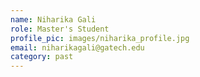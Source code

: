 ```yaml
---
name: Niharika Gali
role: Master's Student
profile_pic: images/niharika_profile.jpg
email: niharikagali@gatech.edu
category: past
---
```

